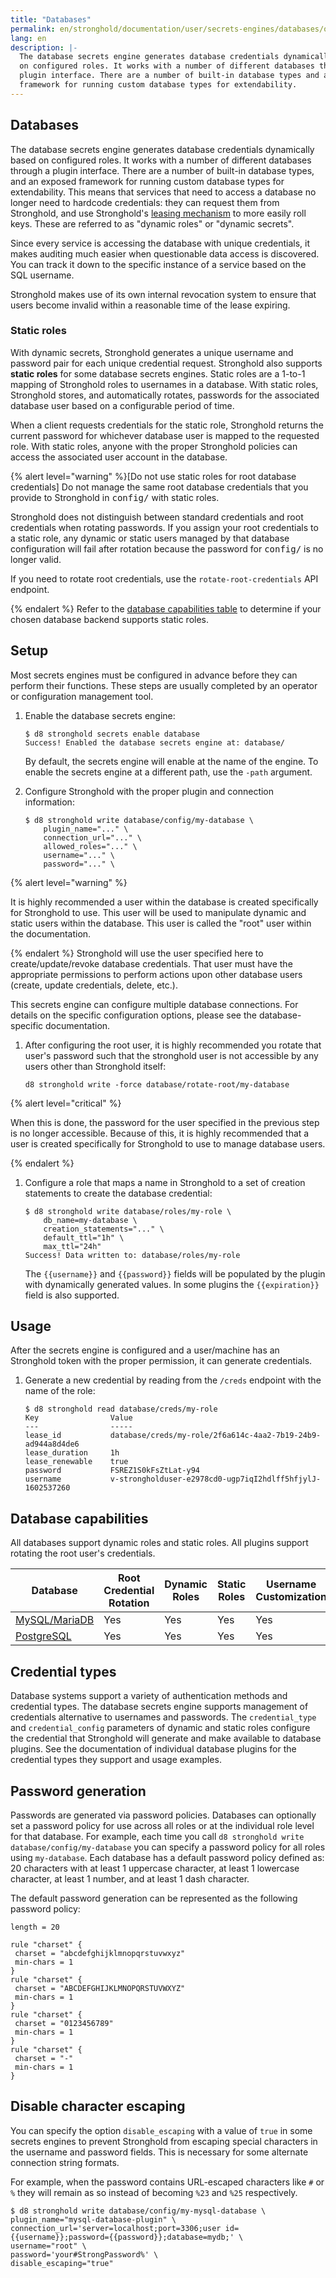 ```yaml
---
title: "Databases"
permalink: en/stronghold/documentation/user/secrets-engines/databases/overview.html
lang: en
description: |-
  The database secrets engine generates database credentials dynamically based
  on configured roles. It works with a number of different databases through a
  plugin interface. There are a number of built-in database types and an exposed
  framework for running custom database types for extendability.
---
```


## Databases

The database secrets engine generates database credentials dynamically based on
configured roles. It works with a number of different databases through a plugin
interface. There are a number of built-in database types, and an exposed framework
for running custom database types for extendability. This means that services
that need to access a database no longer need to hardcode credentials: they can
request them from Stronghold, and use Stronghold's [leasing mechanism](../../concepts/lease.html)
to more easily roll keys. These are referred to as "dynamic roles" or "dynamic
secrets".

Since every service is accessing the database with unique credentials, it makes
auditing much easier when questionable data access is discovered. You can track
it down to the specific instance of a service based on the SQL username.

Stronghold makes use of its own internal revocation system to ensure that users
become invalid within a reasonable time of the lease expiring.

### Static roles

With dynamic secrets, Stronghold generates a unique username and password pair for
each unique credential request. Stronghold also supports **static roles** for
some database secrets engines. Static roles are a 1-to-1 mapping of Stronghold roles
to usernames in a database. With static roles, Stronghold stores, and automatically
rotates, passwords for the associated database user based on a configurable
period of time.

When a client requests credentials for the static role, Stronghold
returns the current password for whichever database user is mapped to the
requested role. With static roles, anyone with the proper Stronghold policies can
access the associated user account in the database.

{% alert level="warning" %}[Do not use static roles for root database credentials]
   Do not manage the same root database credentials that you provide to Stronghold in
   <tt>config/</tt> with static roles.

   Stronghold does not distinguish between standard credentials and root credentials
   when rotating passwords. If you assign your root credentials to a static
   role, any dynamic or static users managed by that database configuration will
   fail after rotation because the password for <tt>config/</tt> is no longer
   valid.

   If you need to rotate root credentials, use the
   `rotate-root-credentials` API endpoint.

{% endalert %}
Refer to the [database capabilities table](#database-capabilities) to determine
if your chosen database backend supports static roles.

## Setup

Most secrets engines must be configured in advance before they can perform their
functions. These steps are usually completed by an operator or configuration
management tool.

1. Enable the database secrets engine:

   ```shell-session
   $ d8 stronghold secrets enable database
   Success! Enabled the database secrets engine at: database/
   ```

   By default, the secrets engine will enable at the name of the engine. To
   enable the secrets engine at a different path, use the `-path` argument.

1. Configure Stronghold with the proper plugin and connection information:

   ```shell-session
   $ d8 stronghold write database/config/my-database \
       plugin_name="..." \
       connection_url="..." \
       allowed_roles="..." \
       username="..." \
       password="..." \
   ```

{% alert level="warning" %}

 It is highly recommended a user within the database is created
   specifically for Stronghold to use. This user will be used to manipulate
   dynamic and static users within the database. This user is called the
   "root" user within the documentation.

{% endalert %}
   Stronghold will use the user specified here to create/update/revoke database
   credentials. That user must have the appropriate permissions to perform
   actions upon other database users (create, update credentials, delete, etc.).

   This secrets engine can configure multiple database connections. For details
   on the specific configuration options, please see the database-specific
   documentation.

1. After configuring the root user, it is highly recommended you rotate that user's
   password such that the stronghold user is not accessible by any users other than
   Stronghold itself:

   ```shell-session
   d8 stronghold write -force database/rotate-root/my-database
   ```

{% alert level="critical" %}

 When this is done, the password for the user specified in the previous step
   is no longer accessible. Because of this, it is highly recommended that a
   user is created specifically for Stronghold to use to manage database
   users.

{% endalert %}

1. Configure a role that maps a name in Stronghold to a set of creation statements to
   create the database credential:

   ```shell-session
   $ d8 stronghold write database/roles/my-role \
       db_name=my-database \
       creation_statements="..." \
       default_ttl="1h" \
       max_ttl="24h"
   Success! Data written to: database/roles/my-role
   ```

   The `{{username}}` and `{{password}}` fields will be populated by the plugin
   with dynamically generated values. In some plugins the `{{expiration}}` field is also supported.

## Usage

After the secrets engine is configured and a user/machine has an Stronghold token with
the proper permission, it can generate credentials.

1. Generate a new credential by reading from the `/creds` endpoint with the name
    of the role:

    ```shell-session
    $ d8 stronghold read database/creds/my-role
    Key                Value
    ---                -----
    lease_id           database/creds/my-role/2f6a614c-4aa2-7b19-24b9-ad944a8d4de6
    lease_duration     1h
    lease_renewable    true
    password           FSREZ1S0kFsZtLat-y94
    username           v-strongholduser-e2978cd0-ugp7iqI2hdlff5hfjylJ-1602537260
    ```

## Database capabilities

All databases support dynamic roles and static roles. All plugins support rotating
the root user's credentials.

| Database                                                   | Root Credential Rotation | Dynamic Roles | Static Roles | Username Customization | Credential Types |
|------------------------------------------------------------|--------------------------|---------------|--------------|------------------------|------------------|
| [MySQL/MariaDB](mysql.html) | Yes                      | Yes           | Yes          | Yes                    | password         |
| [PostgreSQL](postgresql.html)     | Yes                      | Yes           | Yes          | Yes                    | password         |

## Credential types

Database systems support a variety of authentication methods and credential types.
The database secrets engine supports management of credentials alternative to usernames
and passwords. The `credential_type`
and `credential_config` parameters
of dynamic and static roles configure the credential that Stronghold will generate and
make available to database plugins. See the documentation of individual database
plugins for the credential types they support and usage examples.

## Password generation

Passwords are generated via password policies.
Databases can optionally set a password policy for use across all roles or at the
individual role level for that database. For example, each time you call
`d8 stronghold write database/config/my-database` you can specify a password policy for all
roles using `my-database`. Each database has a default password policy defined as:
20 characters with at least 1 uppercase character, at least 1 lowercase character,
at least 1 number, and at least 1 dash character.

The default password generation can be represented as the following password policy:

```hcl
length = 20

rule "charset" {
 charset = "abcdefghijklmnopqrstuvwxyz"
 min-chars = 1
}
rule "charset" {
 charset = "ABCDEFGHIJKLMNOPQRSTUVWXYZ"
 min-chars = 1
}
rule "charset" {
 charset = "0123456789"
 min-chars = 1
}
rule "charset" {
 charset = "-"
 min-chars = 1
}
```

## Disable character escaping

You can specify the option `disable_escaping` with a value of `true` in some
secrets engines to prevent Stronghold from escaping special characters in the
username and password fields. This is necessary for some alternate connection
string formats.

For example, when the password contains URL-escaped characters like `#` or `%` they will
remain as so instead of becoming `%23` and `%25` respectively.

```shell-session
$ d8 stronghold write database/config/my-mysql-database \
plugin_name="mysql-database-plugin" \
connection_url='server=localhost;port=3306;user id={{username}};password={{password}};database=mydb;' \
username="root" \
password='your#StrongPassword%' \
disable_escaping="true"
```
